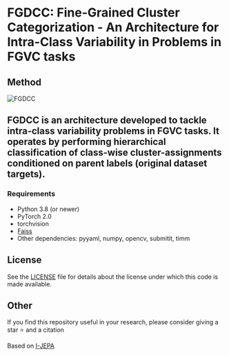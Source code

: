 # FGDCC: Fine-Grained Cluster Categorization - An Architecture for Intra-Class Variability in Problems in FGVC tasks

## Method

![FGDCC](https://github.com/FalsoMoralista/FGDCC/blob/main/util/images/FGDCC.png)

FGDCC is an architecture developed to tackle intra-class variability problems in FGVC tasks. It operates by performing hierarchical classification of class-wise cluster-assignments conditioned on parent labels (original dataset targets). 
---

### Requirements
* Python 3.8 (or newer)
* PyTorch 2.0
* torchvision
* [Faiss](https://github.com/facebookresearch/faiss)
* Other dependencies: pyyaml, numpy, opencv, submitit, timm

## License
See the [LICENSE](./LICENSE) file for details about the license under which this code is made available.

## Other
If you find this repository useful in your research, please consider giving a star :star: and a citation

Based on [I-JEPA](https://github.com/facebookresearch/ijepa)
